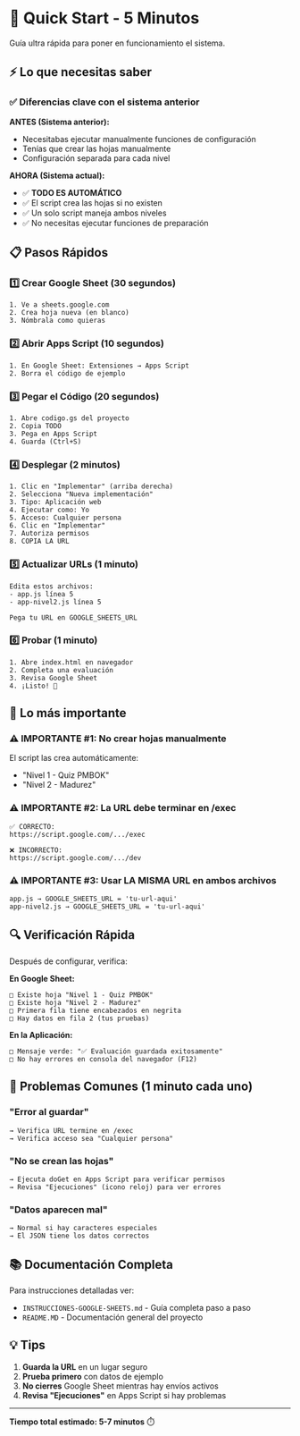 # 🚀 Quick Start - 5 Minutos

Guía ultra rápida para poner en funcionamiento el sistema.

## ⚡ Lo que necesitas saber

### ✅ Diferencias clave con el sistema anterior

**ANTES (Sistema anterior):**
- Necesitabas ejecutar manualmente funciones de configuración
- Tenías que crear las hojas manualmente
- Configuración separada para cada nivel

**AHORA (Sistema actual):**
- ✅ **TODO ES AUTOMÁTICO**
- ✅ El script crea las hojas si no existen
- ✅ Un solo script maneja ambos niveles
- ✅ No necesitas ejecutar funciones de preparación

## 📋 Pasos Rápidos

### 1️⃣ Crear Google Sheet (30 segundos)
```
1. Ve a sheets.google.com
2. Crea hoja nueva (en blanco)
3. Nómbrala como quieras
```

### 2️⃣ Abrir Apps Script (10 segundos)
```
1. En Google Sheet: Extensiones → Apps Script
2. Borra el código de ejemplo
```

### 3️⃣ Pegar el Código (20 segundos)
```
1. Abre codigo.gs del proyecto
2. Copia TODO
3. Pega en Apps Script
4. Guarda (Ctrl+S)
```

### 4️⃣ Desplegar (2 minutos)
```
1. Clic en "Implementar" (arriba derecha)
2. Selecciona "Nueva implementación"
3. Tipo: Aplicación web
4. Ejecutar como: Yo
5. Acceso: Cualquier persona
6. Clic en "Implementar"
7. Autoriza permisos
8. COPIA LA URL
```

### 5️⃣ Actualizar URLs (1 minuto)
```
Edita estos archivos:
- app.js línea 5
- app-nivel2.js línea 5

Pega tu URL en GOOGLE_SHEETS_URL
```

### 6️⃣ Probar (1 minuto)
```
1. Abre index.html en navegador
2. Completa una evaluación
3. Revisa Google Sheet
4. ¡Listo! 🎉
```

## 🎯 Lo más importante

### ⚠️ IMPORTANTE #1: No crear hojas manualmente
El script las crea automáticamente:
- "Nivel 1 - Quiz PMBOK"
- "Nivel 2 - Madurez"

### ⚠️ IMPORTANTE #2: La URL debe terminar en /exec
```
✅ CORRECTO:
https://script.google.com/.../exec

❌ INCORRECTO:
https://script.google.com/.../dev
```

### ⚠️ IMPORTANTE #3: Usar LA MISMA URL en ambos archivos
```
app.js → GOOGLE_SHEETS_URL = 'tu-url-aqui'
app-nivel2.js → GOOGLE_SHEETS_URL = 'tu-url-aqui'
```

## 🔍 Verificación Rápida

Después de configurar, verifica:

**En Google Sheet:**
```
□ Existe hoja "Nivel 1 - Quiz PMBOK"
□ Existe hoja "Nivel 2 - Madurez"
□ Primera fila tiene encabezados en negrita
□ Hay datos en fila 2 (tus pruebas)
```

**En la Aplicación:**
```
□ Mensaje verde: "✅ Evaluación guardada exitosamente"
□ No hay errores en consola del navegador (F12)
```

## 🐛 Problemas Comunes (1 minuto cada uno)

### "Error al guardar"
```
→ Verifica URL termine en /exec
→ Verifica acceso sea "Cualquier persona"
```

### "No se crean las hojas"
```
→ Ejecuta doGet en Apps Script para verificar permisos
→ Revisa "Ejecuciones" (icono reloj) para ver errores
```

### "Datos aparecen mal"
```
→ Normal si hay caracteres especiales
→ El JSON tiene los datos correctos
```

## 📚 Documentación Completa

Para instrucciones detalladas ver:
- `INSTRUCCIONES-GOOGLE-SHEETS.md` - Guía completa paso a paso
- `README.MD` - Documentación general del proyecto

## 💡 Tips

1. **Guarda la URL** en un lugar seguro
2. **Prueba primero** con datos de ejemplo
3. **No cierres** Google Sheet mientras hay envíos activos
4. **Revisa "Ejecuciones"** en Apps Script si hay problemas

---

**Tiempo total estimado: 5-7 minutos** ⏱️
